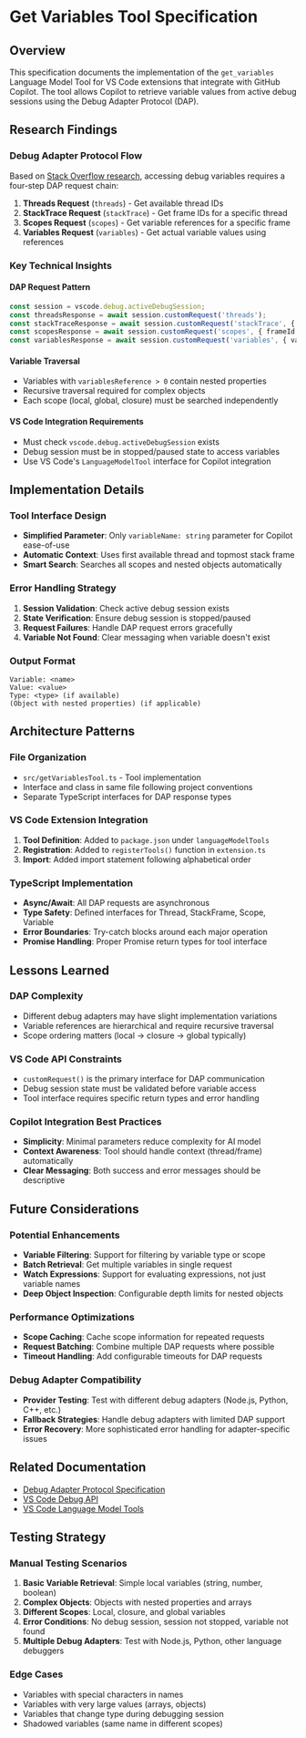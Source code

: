 # Get Variables Tool Specification

## Overview

This specification documents the implementation of the `get_variables` Language Model Tool for VS Code extensions that integrate with GitHub Copilot. The tool allows Copilot to retrieve variable values from active debug sessions using the Debug Adapter Protocol (DAP).

## Research Findings

### Debug Adapter Protocol Flow

Based on [Stack Overflow research](https://stackoverflow.com/questions/50287482/vs-code-how-to-access-debug-variables-from-within-extension), accessing debug variables requires a four-step DAP request chain:

1. **Threads Request** (`threads`) - Get available thread IDs
2. **StackTrace Request** (`stackTrace`) - Get frame IDs for a specific thread
3. **Scopes Request** (`scopes`) - Get variable references for a specific frame
4. **Variables Request** (`variables`) - Get actual variable values using references

### Key Technical Insights

#### DAP Request Pattern
```typescript
const session = vscode.debug.activeDebugSession;
const threadsResponse = await session.customRequest('threads');
const stackTraceResponse = await session.customRequest('stackTrace', { threadId });
const scopesResponse = await session.customRequest('scopes', { frameId });
const variablesResponse = await session.customRequest('variables', { variablesReference });
```

#### Variable Traversal
- Variables with `variablesReference > 0` contain nested properties
- Recursive traversal required for complex objects
- Each scope (local, global, closure) must be searched independently

#### VS Code Integration Requirements
- Must check `vscode.debug.activeDebugSession` exists
- Debug session must be in stopped/paused state to access variables
- Use VS Code's `LanguageModelTool` interface for Copilot integration

## Implementation Details

### Tool Interface Design
- **Simplified Parameter**: Only `variableName: string` parameter for Copilot ease-of-use
- **Automatic Context**: Uses first available thread and topmost stack frame
- **Smart Search**: Searches all scopes and nested objects automatically

### Error Handling Strategy
1. **Session Validation**: Check active debug session exists
2. **State Verification**: Ensure debug session is stopped/paused
3. **Request Failures**: Handle DAP request errors gracefully
4. **Variable Not Found**: Clear messaging when variable doesn't exist

### Output Format
```
Variable: <name>
Value: <value>
Type: <type> (if available)
(Object with nested properties) (if applicable)
```

## Architecture Patterns

### File Organization
- `src/getVariablesTool.ts` - Tool implementation
- Interface and class in same file following project conventions
- Separate TypeScript interfaces for DAP response types

### VS Code Extension Integration
1. **Tool Definition**: Added to `package.json` under `languageModelTools`
2. **Registration**: Added to `registerTools()` function in `extension.ts`
3. **Import**: Added import statement following alphabetical order

### TypeScript Implementation
- **Async/Await**: All DAP requests are asynchronous
- **Type Safety**: Defined interfaces for Thread, StackFrame, Scope, Variable
- **Error Boundaries**: Try-catch blocks around each major operation
- **Promise Handling**: Proper Promise return types for tool interface

## Lessons Learned

### DAP Complexity
- Different debug adapters may have slight implementation variations
- Variable references are hierarchical and require recursive traversal
- Scope ordering matters (local → closure → global typically)

### VS Code API Constraints
- `customRequest()` is the primary interface for DAP communication
- Debug session state must be validated before variable access
- Tool interface requires specific return types and error handling

### Copilot Integration Best Practices
- **Simplicity**: Minimal parameters reduce complexity for AI model
- **Context Awareness**: Tool should handle context (thread/frame) automatically
- **Clear Messaging**: Both success and error messages should be descriptive

## Future Considerations

### Potential Enhancements
- **Variable Filtering**: Support for filtering by variable type or scope
- **Batch Retrieval**: Get multiple variables in single request
- **Watch Expressions**: Support for evaluating expressions, not just variable names
- **Deep Object Inspection**: Configurable depth limits for nested objects

### Performance Optimizations
- **Scope Caching**: Cache scope information for repeated requests
- **Request Batching**: Combine multiple DAP requests where possible
- **Timeout Handling**: Add configurable timeouts for DAP requests

### Debug Adapter Compatibility
- **Provider Testing**: Test with different debug adapters (Node.js, Python, C++, etc.)
- **Fallback Strategies**: Handle debug adapters with limited DAP support
- **Error Recovery**: More sophisticated error handling for adapter-specific issues

## Related Documentation

- [Debug Adapter Protocol Specification](https://microsoft.github.io/debug-adapter-protocol/specification)
- [VS Code Debug API](https://code.visualstudio.com/api/extension-guides/debugger-extension)
- [VS Code Language Model Tools](https://code.visualstudio.com/api/extension-guides/language-model)

## Testing Strategy

### Manual Testing Scenarios
1. **Basic Variable Retrieval**: Simple local variables (string, number, boolean)
2. **Complex Objects**: Objects with nested properties and arrays
3. **Different Scopes**: Local, closure, and global variables
4. **Error Conditions**: No debug session, session not stopped, variable not found
5. **Multiple Debug Adapters**: Test with Node.js, Python, other language debuggers

### Edge Cases
- Variables with special characters in names
- Variables with very large values (arrays, objects)
- Variables that change type during debugging session
- Shadowed variables (same name in different scopes)